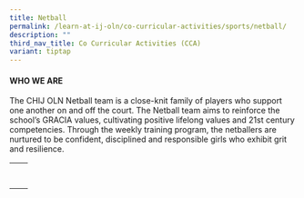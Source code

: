 ```yaml
---
title: Netball
permalink: /learn-at-ij-oln/co-curricular-activities/sports/netball/
description: ""
third_nav_title: Co Curricular Activities (CCA)
variant: tiptap
---
```

<h4>WHO WE ARE</h4><p>The CHIJ OLN Netball team is a close-knit family of players who support one another on and off the court. The Netball team aims to reinforce the school’s GRACIA values, cultivating positive lifelong values and 21st century competencies. Through the weekly training program, the netballers are nurtured to be confident, disciplined and responsible girls who exhibit grit and resilience.&nbsp;&nbsp;</p><table><tbody><tr><td rowspan="1" colspan="1"><p></p></td><td rowspan="1" colspan="1"><p></p></td></tr><tr><td rowspan="1" colspan="1"><p></p></td><td rowspan="1" colspan="1"><p></p></td></tr></tbody></table><p></p>